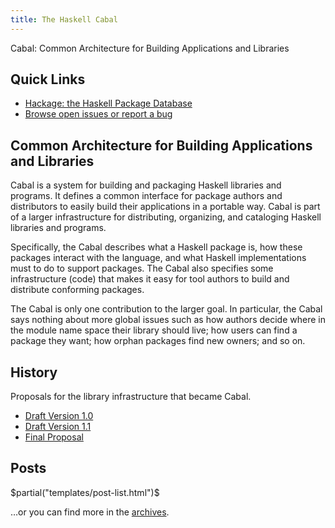 ```yaml
---
title: The Haskell Cabal
---
```


Cabal: Common Architecture for Building Applications and Libraries

## Quick Links

- [Hackage: the Haskell Package Database][hackage]
- [Browse open issues or report a bug][issues]

## Common Architecture for Building Applications and Libraries

Cabal is a system for building and packaging Haskell libraries and programs. It
defines a common interface for package authors and distributors to easily build
their applications in a portable way. Cabal is part of a larger infrastructure
for distributing, organizing, and cataloging Haskell libraries and programs.

Specifically, the Cabal describes what a Haskell package is, how these packages
interact with the language, and what Haskell implementations must to do to
support packages. The Cabal also specifies some infrastructure (code) that makes
it easy for tool authors to build and distribute conforming packages.

The Cabal is only one contribution to the larger goal. In particular, the Cabal
says nothing about more global issues such as how authors decide where in the
module name space their library should live; how users can find a package they
want; how orphan packages find new owners; and so on.

## History

Proposals for the library infrastructure that became Cabal.

- [Draft Version 1.0](/proposal-1.0/)
- [Draft Version 1.1](/proposal-1.1/)
- [Final Proposal](/proposal/)

## Posts
$partial("templates/post-list.html")$

…or you can find more in the [archives](/blog).

[hackage]: http://hackage.haskell.org/
[issues]: https://github.com/haskell/cabal/issues?utf8=%E2%9C%93&q=is%3Aopen
